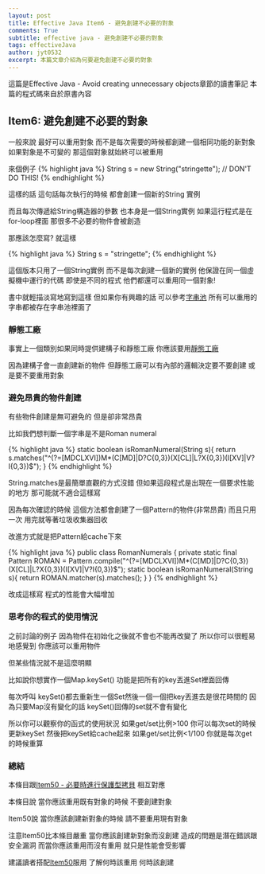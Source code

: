 ```yaml
---
layout: post
title: Effective Java Item6 - 避免創建不必要的對象
comments: True 
subtitle: effective java - 避免創建不必要的對象
tags: effectiveJava
author: jyt0532
excerpt: 本篇文章介紹為何要避免創建不必要的對象
---
```


這篇是Effective Java - Avoid creating unnecessary objects章節的讀書筆記 本篇的程式碼來自於原書內容

## Item6: 避免創建不必要的對象

一般來說 最好可以重用對象 而不是每次需要的時候都創建一個相同功能的新對象 
如果對象是不可變的 那這個對象就始終可以被重用

來個例子
{% highlight java %}
String s = new String("stringette"); // DON'T DO THIS!
{% endhighlight %}

這樣的話 這句話每次執行的時候 都會創建一個新的String 實例

而且每次傳遞給String構造器的參數 也本身是一個String實例 
如果這行程式是在for-loop裡面 那很多不必要的物件會被創造

那應該怎麼寫? 就這樣

{% highlight java %}
String s = "stringette";
{% endhighlight %}

這個版本只用了一個String實例 而不是每次創建一個新的實例 他保證在同一個虛擬機中運行的代碼 即使是不同的程式 他們都還可以重用同一個對象!

書中就輕描淡寫地寫到這樣 但如果你有興趣的話 可以參考[字串池](/toc/jvm/jvm_2/)
所有可以重用的字串都被存在字串池裡面了

### 靜態工廠

事實上一個類別如果同時提供建構子和靜態工廠 你應該要用[靜態工廠](/2017/09/20/static-factory-method/)

因為建構子會一直創建新的物件 但靜態工廠可以有內部的邏輯決定要不要創建 或是要不要重用對象

### 避免昂貴的物件創建

有些物件創建是無可避免的 但是卻非常昂貴

比如我們想判斷一個字串是不是Roman numeral

{% highlight java %}
static boolean isRomanNumeral(String s){
  return s.matches("^(?=[MDCLXVI])M*(C[MD]|D?C{0,3})(X[CL]|L?X{0,3})(I[XV]|V?I{0,3})$");
}
{% endhighlight %}

String.matches是最簡單直觀的方式沒錯 但如果這段程式是出現在一個要求性能的地方 那可能就不適合這樣寫

因為每次確認的時候 這個方法都會創建了一個Pattern的物件(非常昂貴) 而且只用一次 用完就等著垃圾收集器回收

改進方式就是把Pattern給cache下來

{% highlight java %}
public class RomanNumerals {
  private static final Pattern ROMAN = Pattern.compile("^(?=[MDCLXVI])M*(C[MD]|D?C{0,3})(X[CL]|L?X{0,3})(I[XV]|V?I{0,3})$");
  static boolean isRomanNumeral(String s){
    return ROMAN.matcher(s).matches();
  }
}
{% endhighlight %}

改成這樣寫 程式的性能會大幅增加

### 思考你的程式的使用情況

之前討論的例子 因為物件在初始化之後就不會也不能再改變了 
所以你可以很輕易地感覺到 你應該可以重用物件 

但某些情況就不是這麼明顯

比如說你想實作一個Map.keySet() 功能是把所有的key丟進Set裡面回傳

每次呼叫 keySet()都去重新生一個Set然後一個一個把key丟進去是很花時間的 因為只要Map沒有變化的話 keySet()回傳的set就不會有變化

所以你可以觀察你的函式的使用狀況 如果get/set比例>100 你可以每次set的時候更新keySet 然後把keySet給cache起來
如果get/set比例<1/100 你就是每次get的時候重算

### 總結

本條目跟[Item50 - 必要時進行保護型拷貝](/2017/09/26/make-defensive-copies-when-needed/) 相互對應

本條目說 當你應該重用既有對象的時候 不要創建對象 

Item50說 當你應該創建新對象的時候 請不要重用現有對象

注意Item50比本條目嚴重 當你應該創建新對象而沒創建 造成的問題是潛在錯誤跟安全漏洞 而當你應該重用而沒有重用 就只是性能會受影響

建議讀者搭配[Item50](/2017/09/26/make-defensive-copies-when-needed/)服用 了解何時該重用 何時該創建


